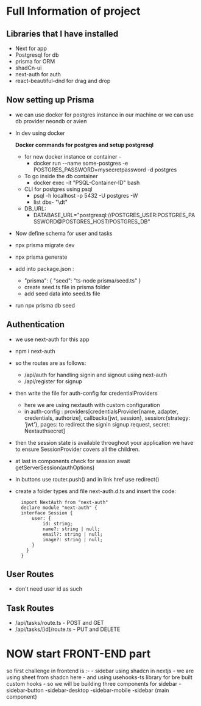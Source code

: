 # Full Information of project

## Libraries that I have installed

- Next for app
- Postgresql for db
- prisma for ORM
- shadCn-ui
- next-auth for auth
- react-beautiful-dnd for drag and drop

## Now setting up Prisma

- we can use docker for postgres instance in our machine or we can use db provider neondb or avien
- In dev using docker

  **Docker commands for postgres and setup postgresql**

  - for new docker instance or container -
    - docker run --name some-postgres -e POSTGRES_PASSWORD=mysecretpassword -d postgres
  - To go inside the db container
    - docker exec -it "PSQL-Container-ID" bash
  - CLI for postgres using psql
    - psql -h localhost -p 5432 -U postgres -W
    - list dbs- "\dt"
  - DB_URL:
    - DATABASE_URL="postgresql://POSTGRES_USER:POSTGRES_PASSWORD@POSTGRES_HOST/POSTGRES_DB"

- Now define schema for user and tasks
- npx prisma migrate dev
- npx prisma generate

- add into package.json :
  - "prisma":
    {
    "seed": "ts-node prisma/seed.ts"
    }
  - create seed.ts file in prisma folder
  - add seed data into seed.ts file
- run npx prisma db seed

## Authentication

- we use next-auth for this app
- npm i next-auth
- so the routes are as follows:
  - /api/auth for handling signin and signout using next-auth
  - /api/register for signup
- then write the file for auth-config for credentialProviders

  - here we are using nextauth with custom configuration
  - in auth-config : providers[credentialsProvider[name, adapter, credentials, authorize], callbacks{jwt, session}, session:{strategy: 'jwt'}, pages: to redirect the signin signup request, secret: Nextauthsecret]

- then the session state is available throughout your application we have to ensure SessionProvider covers all the children.

- at last in components check for session await getServerSession(authOptions)
- In buttons use router.push() and in link href use redirect()
- create a folder types and file next-auth.d.ts and insert the code:
  ```
    import NextAuth from "next-auth"
    declare module "next-auth" {
    interface Session {
        user: {
            id: string;
            name?: string | null;
            email?: string | null;
            image?: string | null;
        }
      }
    }
  ```

## User Routes

- don't need user id as such

## Task Routes

- /api/tasks/route.ts - POST and GET
- /api/tasks/[id]/route.ts - PUT and DELETE

# NOW start FRONT-END part
  so first challenge in frontend is :-
    - sidebar using shadcn in nextjs
        - we are using sheet from shadcn here
        - and using usehooks-ts library for bre built custom hooks
     - so we will be building three components for sidebar
       -sidebar-button
       -sidebar-desktop
       -sidebar-mobile
       -sidebar (main component)

       
